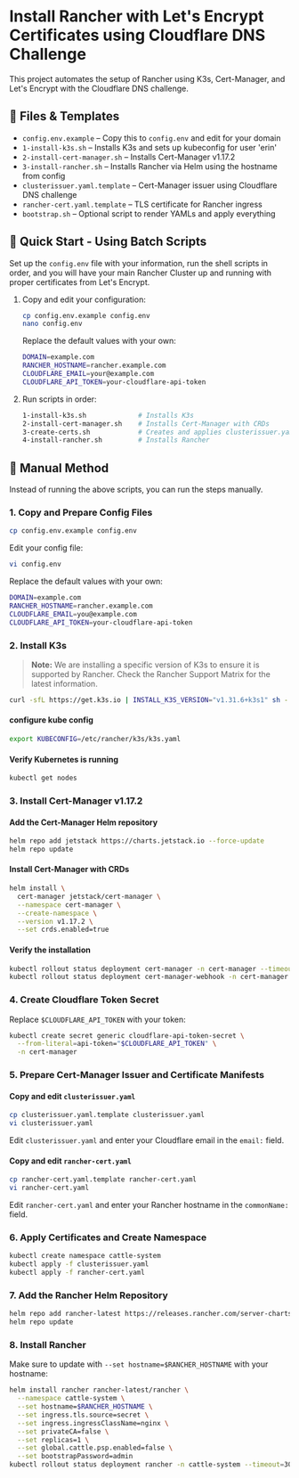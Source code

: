 # Install Rancher with Let's Encrypt Certificates using Cloudflare DNS Challenge

This project automates the setup of Rancher using K3s, Cert-Manager, and Let's Encrypt with the Cloudflare DNS challenge.

## 🧩 Files & Templates

- `config.env.example` – Copy this to `config.env` and edit for your domain
- `1-install-k3s.sh` – Installs K3s and sets up kubeconfig for user 'erin'
- `2-install-cert-manager.sh` – Installs Cert-Manager v1.17.2
- `3-install-rancher.sh` – Installs Rancher via Helm using the hostname from config
- `clusterissuer.yaml.template` – Cert-Manager issuer using Cloudflare DNS challenge
- `rancher-cert.yaml.template` – TLS certificate for Rancher ingress
- `bootstrap.sh` – Optional script to render YAMLs and apply everything

## 🚀 Quick Start - Using Batch Scripts

Set up the `config.env` file with your information, run the shell scripts in order, and you will have your main Rancher Cluster up and running with proper certificates from Let's Encrypt.

1. Copy and edit your configuration:

   ```bash
   cp config.env.example config.env
   nano config.env
   ```

   Replace the default values with your own:

   ```bash
   DOMAIN=example.com
   RANCHER_HOSTNAME=rancher.example.com
   CLOUDFLARE_EMAIL=your@example.com
   CLOUDFLARE_API_TOKEN=your-cloudflare-api-token
   ```

2. Run scripts in order:

   ```bash
   1-install-k3s.sh             # Installs K3s
   2-install-cert-manager.sh    # Installs Cert-Manager with CRDs
   3-create-certs.sh            # Creates and applies clusterissuer.yaml and rancher-cert.yaml
   4-install-rancher.sh         # Installs Rancher
   ```

## 🔧 Manual Method

Instead of running the above scripts, you can run the steps manually.

### 1. Copy and Prepare Config Files

```bash
cp config.env.example config.env
```

Edit your config file:

```bash
vi config.env
```

Replace the default values with your own:

```bash
DOMAIN=example.com
RANCHER_HOSTNAME=rancher.example.com
CLOUDFLARE_EMAIL=you@example.com
CLOUDFLARE_API_TOKEN=your-cloudflare-api-token
```

### 2. Install K3s

> **Note:** We are installing a specific version of K3s to ensure it is supported by Rancher. Check the Rancher Support Matrix for the latest information.

```bash
curl -sfL https://get.k3s.io | INSTALL_K3S_VERSION="v1.31.6+k3s1" sh -
```

#### configure kube config

```bash
export KUBECONFIG=/etc/rancher/k3s/k3s.yaml
```

#### Verify Kubernetes is running

```bash
kubectl get nodes
```

### 3. Install Cert-Manager v1.17.2

#### Add the Cert-Manager Helm repository

```bash
helm repo add jetstack https://charts.jetstack.io --force-update
helm repo update
```

#### Install Cert-Manager with CRDs

```bash
helm install \
  cert-manager jetstack/cert-manager \
  --namespace cert-manager \
  --create-namespace \
  --version v1.17.2 \
  --set crds.enabled=true
```

#### Verify the installation

```bash
kubectl rollout status deployment cert-manager -n cert-manager --timeout=120s
kubectl rollout status deployment cert-manager-webhook -n cert-manager --timeout=120s
```

### 4. Create Cloudflare Token Secret

Replace `$CLOUDFLARE_API_TOKEN` with your token:

```bash
kubectl create secret generic cloudflare-api-token-secret \
  --from-literal=api-token="$CLOUDFLARE_API_TOKEN" \
  -n cert-manager
```

### 5. Prepare Cert-Manager Issuer and Certificate Manifests

#### Copy and edit `clusterissuer.yaml`

```bash
cp clusterissuer.yaml.template clusterissuer.yaml
vi clusterissuer.yaml
```

Edit `clusterissuer.yaml` and enter your Cloudflare email in the `email:` field.

#### Copy and edit `rancher-cert.yaml`

```bash
cp rancher-cert.yaml.template rancher-cert.yaml
vi rancher-cert.yaml
```

Edit `rancher-cert.yaml` and enter your Rancher hostname in the `commonName:` field.

### 6. Apply Certificates and Create Namespace

```bash
kubectl create namespace cattle-system
kubectl apply -f clusterissuer.yaml
kubectl apply -f rancher-cert.yaml
```

### 7. Add the Rancher Helm Repository

```bash
helm repo add rancher-latest https://releases.rancher.com/server-charts/latest
helm repo update
```

### 8. Install Rancher

Make sure to update with `--set hostname=$RANCHER_HOSTNAME` with your hostname:

```bash
helm install rancher rancher-latest/rancher \
  --namespace cattle-system \
  --set hostname=$RANCHER_HOSTNAME \
  --set ingress.tls.source=secret \
  --set ingress.ingressClassName=nginx \
  --set privateCA=false \
  --set replicas=1 \
  --set global.cattle.psp.enabled=false \
  --set bootstrapPassword=admin
kubectl rollout status deployment rancher -n cattle-system --timeout=300s
```
